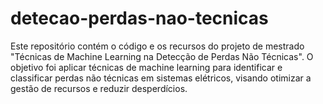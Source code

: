# detecao-perdas-nao-tecnicas
Este repositório contém o código e os recursos do projeto de mestrado "Técnicas de Machine Learning na Detecção de Perdas Não Técnicas". O objetivo foi aplicar técnicas de machine learning para identificar e classificar perdas não técnicas em sistemas elétricos, visando otimizar a gestão de recursos e reduzir desperdícios.
